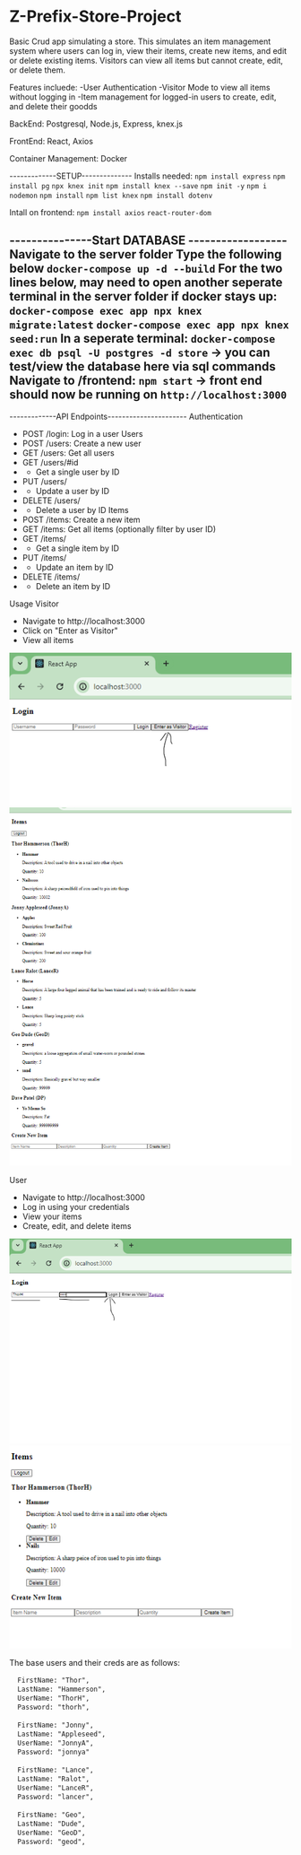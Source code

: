 # Z-Prefix-Store-Project
Basic Crud app simulating a store.
This simulates an item management system where users can log in, view their items, create new items, and edit or delete existing items. Visitors can view all items but cannot create, edit, or delete them.

Features incluede:
-User Authentication
-Visitor Mode to view all items without logging in
-Item management for logged-in users to create, edit, and delete their goodds

BackEnd:
Postgresql, Node.js, Express, knex.js

FrontEnd:
React, Axios

Container Management:
Docker

-------------SETUP--------------
Installs needed:
`npm install express`
`npm install pg`
`npx knex init`
`npm install knex --save`
`npm init -y`
`npm i nodemon`
`npm install`
`npm list knex`
`npm install dotenv`

Intall on frontend:
`npm install axios`
`react-router-dom`



---------------Start DATABASE ------------------
Navigate to the server folder
Type the following below
`docker-compose up -d --build`
For the two lines below, may need to open another seperate terminal in the server folder if docker stays up:
`docker-compose exec app npx knex migrate:latest`
`docker-compose exec app npx knex seed:run`
In a seperate terminal: `docker-compose exec db psql -U postgres -d store` -> you can test/view the database here via sql commands
Navigate to /frontend: `npm start` -> front end should now be running on `http://localhost:3000`
-------------------------------------------------





-------------API Endpoints----------------------
Authentication
- POST /login: Log in a user
Users
- POST /users: Create a new user
- GET /users: Get all users
- GET /users/#id
- -  Get a single user by ID
- PUT /users/
- - Update a user by ID
- DELETE /users/
- - Delete a user by ID
Items
- POST /items: Create a new item
- GET /items: Get all items (optionally filter by user ID)
- GET /items/
- - Get a single item by ID
- PUT /items/
 - - Update an item by ID
- DELETE /items/
- - Delete an item by ID



Usage
Visitor
- Navigate to http://localhost:3000
- Click on "Enter as Visitor"
- View all items

![alt text](image.png)
![alt text](image-1.png)





User
- Navigate to http://localhost:3000
- Log in using your credentials
- View your items
- Create, edit, and delete items


![alt text](image-2.png)
![alt text](image-4.png)




The base users and their creds are as follows:

      FirstName: "Thor",
      LastName: "Hammerson",
      UserName: "ThorH",
      Password: "thorh",

      FirstName: "Jonny",
      LastName: "Appleseed",
      UserName: "JonnyA",
      Password: "jonnya"

      FirstName: "Lance",
      LastName: "Ralot",
      UserName: "LanceR",
      Password: "lancer",

      FirstName: "Geo",
      LastName: "Dude",
      UserName: "GeoD",
      Password: "geod",



